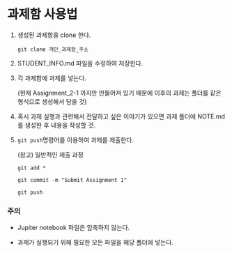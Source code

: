 # 과제함 사용법

1. 생성된 과제함을 clone 한다.

   ``git clone 개인_과제함_주소``
   
2. STUDENT_INFO.md 파일을 수정하여 저장한다.

3. 각 과제함에 과제를 넣는다.

   (현재 Assignment_2-1 까지만 만들어져 있기 때문에 이후의 과제는 폴더를 같은 형식으로 생성해서 담을 것)
   
4. 혹시 과제 실행과 관련해서 전달하고 싶은 이야기가 있으면 과제 폴더에 NOTE.md 를 생성한 후 내용을 작성할 것.
   
5. `git push`명령어를 이용하여 과제를 제출한다.

   (참고) 일반적인 제출 과정
   
   `git add *`
   
   `git commit -m "Submit Assignment 1"`
   
   `git push`



### 주의

* Jupiter notebook 파일은 압축하지 않는다.

* 과제가 실행되기 위해 필요한 모든 파일을 해당 폴더에 넣는다.


